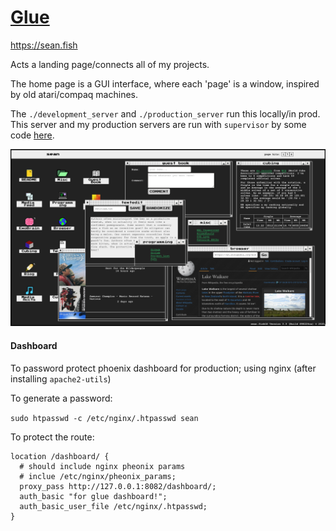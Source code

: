 # [Glue](https://sean.fish)

<https://sean.fish>

Acts a landing page/connects all of my projects.

The home page is a GUI interface, where each 'page' is a window, inspired by old atari/compaq machines.

The `./development_server` and `./production_server` run this locally/in prod. This server and my production servers are run with `supervisor` by some code [here](https://github.com/seanbreckenridge/vps).

![](./assets/screenshot.png)

#### Dashboard

To password protect phoenix dashboard for production; using nginx (after installing `apache2-utils`)

To generate a password:

`sudo htpasswd -c /etc/nginx/.htpasswd sean`

To protect the route:

```
location /dashboard/ {
  # should include nginx pheonix params
  # inclue /etc/nginx/pheonix_params;
  proxy_pass http://127.0.0.1:8082/dashboard/;
  auth_basic "for glue dashboard!";
  auth_basic_user_file /etc/nginx/.htpasswd;
}
```
